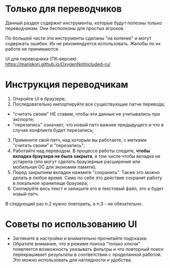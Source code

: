 # Только для переводчиков

Данный раздел содержит инструменты, которые будут полезны только переводчикам. Они бесполезны для простых игроков.

По большей части эти инструменты сделаны "на коленке" и могут содержать ошибки. Их не рекомендуется использовать. Жалобы по их работе не принимаются.

UI для переводчика (ПК-версия):<br>
https://mariskori.github.io/OxygenNotIncluded-ru/

# Инструкция переводчикам

1. Откройте UI в браузере;
2. Последовательно импортируйте все существующие патчи перевода;
  - "считать своим" НЕ ставим, чтобы эти данные не учитывались при экспорте;
  - "перезапись" означает, что новый патч важнее предыдущего и что в случае конфликта будет перезапись;
3. Примените свой патч, над которым вы работаете, с метками "считать своим" и "перезапись";
4. Работайте над переводом. В процессе работы следите, **чтобы вкладка браузера не была закрыта**, в том числе чтобы вкладка не устарела (это могут сделать браузерные расширения или мобильная ОС для экономии памяти);
5. Перед закрытием вкладки нажмите "сохранить". Также это можно делать в любое время. Само по себе это действие сохранит работу в локальное хранилище браузера;
6. Скопируйте весь текст и запишите его в текстовый файл, это и будет новый патч.

В следующий раз п.2 нужно повторить, а п.3 - не обязательно.

# Советы по использованию UI

- Загляните в настройки и внимательно прочитайте подсказки.
- Обратите внимание, что в режиме поиска "только ключи" появляется возможность указывать фильтры и что повторный поиск перекрашивает результаты в соответствии с проделанной работой. Это можно использовать для наглядности и удобства.